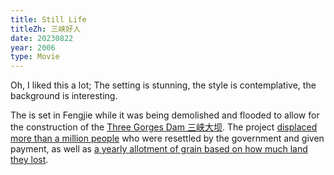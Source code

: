 ```yaml
---
title: Still Life
titleZh: 三峡好人
date: 20230822
year: 2006
type: Movie
---
```


Oh, I liked this a lot; The setting is stunning, the style is contemplative, the background is interesting.

The is set in Fengjie while it was being demolished and flooded to allow for the construction of the [Three Gorges Dam 三峡大坝](https://www.scientificamerican.com/article/chinas-three-gorges-dam-disaster/). The project [displaced more than a million people](https://www.hrw.org/legacy/summaries/s.china952.html) who were resettled by the government and given payment, as well as [a yearly allotment of grain based on how much land they lost](https://www.chinadaily.com.cn/english/doc/2004-07/15/content_348413.htm).


<!-- <img src="/watching/still-life/Still Life (2006) 00:41:12.jpg"> -->
<!-- <img src="/watching/still-life/Still Life (2006) 00:50:46.jpg"> -->
<!-- <img src="/watching/still-life/Still Life (2006) 01:31:29.jpg"> -->
<!-- <img src="/watching/still-life/Still Life (2006) 00:47:14.jpg"> -->
<!-- <img src="/watching/still-life/Still Life (2006) 00:52:56.jpg"> -->
<!-- <img src="/watching/still-life/Still Life (2006) 01:38:25.jpg"> -->
